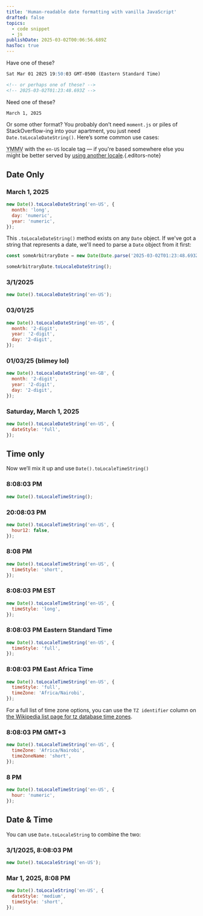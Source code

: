 ```yaml
---
title: 'Human-readable date formatting with vanilla JavaScript'
drafted: false
topics:
  - code snippet
  - js
publishDate: 2025-03-02T00:06:56.689Z
hasToc: true
---
```


Have one of these?

```md
Sat Mar 01 2025 19:50:03 GMT-0500 (Eastern Standard Time)

<!-- or perhaps one of these? -->
<!-- 2025-03-02T01:23:48.693Z -->
```

Need one of these?

```txt
March 1, 2025
```

Or some other format? You probably don’t need `moment.js` or piles of StackOverflow-ing into your apartment, you just need `Date.toLocaleDateString()`. Here’s some common use cases:

<abbr title="your mileage may vary">YMMV</abbr> with the `en-US` locale tag — if you're based somewhere else you might be better served by <a href="https://www.techonthenet.com/js/language_tags.php">using another locale</a>.{.editors-note}

## Date Only

### March 1, 2025

```js
new Date().toLocaleDateString('en-US', {
  month: 'long',
  day: 'numeric',
  year: 'numeric',
});
```

This `.toLocaleDateString()` method exists on any `Date` object. If we've got a string that represents a date, we'll need to parse a `Date` object from it first:

```js
const someArbitraryDate = new Date(Date.parse('2025-03-02T01:23:48.693Z'));

someArbitraryDate.toLocaleDateString();
```

### 3/1/2025

```js
new Date().toLocaleDateString('en-US');
```

### 03/01/25

```js
new Date().toLocaleDateString('en-US', {
  month: '2-digit',
  year: '2-digit',
  day: '2-digit',
});
```

### 01/03/25 (blimey lol)

```js
new Date().toLocaleDateString('en-GB', {
  month: '2-digit',
  year: '2-digit',
  day: '2-digit',
});
```

### Saturday, March 1, 2025

```js
new Date().toLocaleDateString('en-US', {
  dateStyle: 'full',
});
```

## Time only

Now we’ll mix it up and use `Date().toLocaleTimeString()`

### 8:08:03 PM

```js
new Date().toLocaleTimeString();
```

### 20:08:03 PM

```js
new Date().toLocaleTimeString('en-US', {
  hour12: false,
});
```

### 8:08 PM

```js
new Date().toLocaleTimeString('en-US', {
  timeStyle: 'short',
});
```

### 8:08:03 PM EST

```js
new Date().toLocaleTimeString('en-US', {
  timeStyle: 'long',
});
```

### 8:08:03 PM Eastern Standard Time

```js
new Date().toLocaleTimeString('en-US', {
  timeStyle: 'full',
});
```

### 8:08:03 PM East Africa Time

```js
new Date().toLocaleTimeString('en-US', {
  timeStyle: 'full',
  timeZone: 'Africa/Nairobi',
});
```

For a full list of time zone options, you can use the `TZ identifier` column on [the Wikipedia list page for tz database time zones](https://en.wikipedia.org/wiki/List_of_tz_database_time_zones).

### 8:08:03 PM GMT+3

```js
new Date().toLocaleTimeString('en-US', {
  timeZone: 'Africa/Nairobi',
  timeZoneName: 'short',
});
```

### 8 PM

```js
new Date().toLocaleTimeString('en-US', {
  hour: 'numeric',
});
```

## Date & Time

You can use `Date.toLocaleString` to combine the two:

### 3/1/2025, 8:08:03 PM

```js
new Date().toLocaleString('en-US');
```

### Mar 1, 2025, 8:08 PM

```js
new Date().toLocaleString('en-US', {
  dateStyle: 'medium',
  timeStyle: 'short',
});
```

